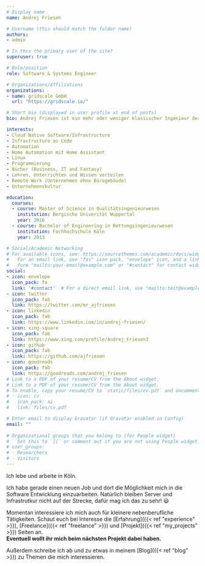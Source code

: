 ```yaml
---
# Display name
name: Andrej Friesen

# Username (this should match the folder name)
authors:
- admin

# Is this the primary user of the site?
superuser: true

# Role/position
role: Software & Systems Engineer

# Organizations/Affiliations
organizations:
- name: gridscale GmbH
  url: "https://gridscale.io/"

# Short bio (displayed in user profile at end of posts)
bio: Andrej Friesen ist ein mehr oder weniger klassischer Ingenieur der seinen Weg in die IT, seiner Leidenschaft, gegangen ist.

interests:
- Cloud Native Software/Infrastructure
- Infrastructure as Code
- Automation
- Home Automation mit Home Assistant
- Linux
- Programmierung
- Bücher (Business, IT and Fantasy)
- Lehren, Unterrichten und Wissen verteilen
- Remote Work (Unternehmen ohne Bürogebäude)
- Unternehmenskultur

education:
  courses:
  - course: Master of Science in Qualitätsingenieurwesen
    institution: Bergische Univerität Wuppertal
    year: 2016
  - course: Bachelor of Engineering in Rettungsingenieurwesen
    institution: Fachhochschule Köln
    year: 2013

# Social/Academic Networking
# For available icons, see: https://sourcethemes.com/academic/docs/widgets/#icons
#   For an email link, use "fas" icon pack, "envelope" icon, and a link in the
#   form "mailto:your-email@example.com" or "#contact" for contact widget.
social:
- icon: envelope
  icon_pack: fa
  link: '#contact'  # For a direct email link, use "mailto:test@example.org".
- icon: twitter
  icon_pack: fab
  link: https://twitter.com/mr_ajfriesen
- icon: linkedin
  icon_pack: fab
  link: https://www.linkedin.com/in/andrej-friesen/
- icon: xing-square
  icon_pack: fab
  link: https://www.xing.com/profile/Andrej_Friesen3
- icon: github
  icon_pack: fab
  link: https://github.com/ajfriesen
- icon: goodreads
  icon_pack: fab
  link: https://goodreads.com/andrej_friesen
# Link to a PDF of your resume/CV from the About widget.
# Link to a PDF of your resume/CV from the About widget.
# To enable, copy your resume/CV to `static/files/cv.pdf` and uncomment the lines below.  
# - icon: cv
#   icon_pack: ai
#   link: files/cv.pdf

# Enter email to display Gravatar (if Gravatar enabled in Config)
email: ""
  
# Organizational groups that you belong to (for People widget)
#   Set this to `[]` or comment out if you are not using People widget.  
# user_groups:
# - Researchers
# - Visitors
---
```


Ich lebe und arbeite in Köln.

Ich habe gerade einen neuen Job und dort die Möglichkeit mich in die Software Entwicklung einzuarbeiten. Natürlich bleiben Server und Infrastrutkur nicht auf der Strecke, dafür mag ich das zu sehr! :smiley:

Momentan interessiere ich mich auch für kleinere nebenberufliche Tätigkeiten.
Schaut euch bei Interesse die [Erfahrung]({{< ref "experience" >}}), [Freelance]({{< ref "freelance" >}}) und [Projekt]({{< ref "my_projects" >}}) Seiten an.  
**Eventuell wollt ihr mich beim nächsten Projekt dabei haben.**

Außerdem schreibe ich ab und zu etwas in meinem [Blog]({{< ref "blog" >}}) zu Themen die mich interessieren.

